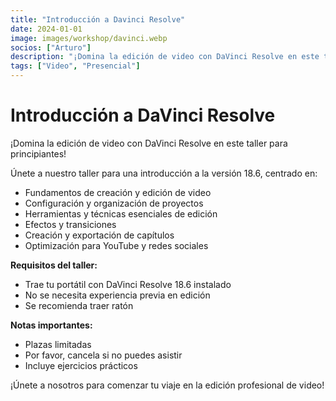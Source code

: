 ```yaml
---
title: "Introducción a Davinci Resolve"
date: 2024-01-01
image: images/workshop/davinci.webp
socios: ["Arturo"]
description: "¡Domina la edición de video con DaVinci Resolve en este taller para principiantes!"
tags: ["Video", "Presencial"]
---
```


# Introducción a DaVinci Resolve

¡Domina la edición de video con DaVinci Resolve en este taller para principiantes!

Únete a nuestro taller para una introducción a la versión 18.6, centrado en:
- Fundamentos de creación y edición de video
- Configuración y organización de proyectos
- Herramientas y técnicas esenciales de edición
- Efectos y transiciones
- Creación y exportación de capítulos
- Optimización para YouTube y redes sociales

**Requisitos del taller:**
- Trae tu portátil con DaVinci Resolve 18.6 instalado
- No se necesita experiencia previa en edición
- Se recomienda traer ratón

**Notas importantes:**
- Plazas limitadas
- Por favor, cancela si no puedes asistir
- Incluye ejercicios prácticos

¡Únete a nosotros para comenzar tu viaje en la edición profesional de video!